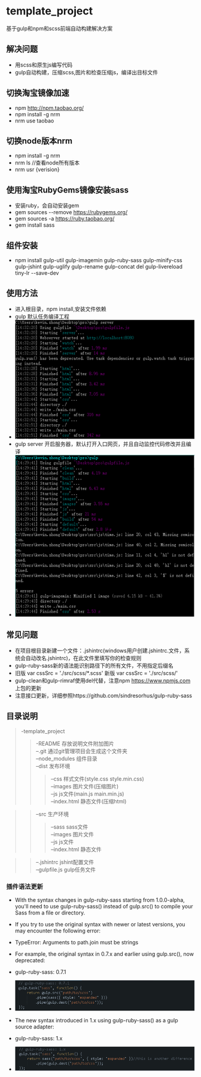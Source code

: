 # template_project  
基于gulp和npm和scss前端自动构建解决方案  

## 解决问题  
 - 用scss和原生js编写代码  
 - gulp自动构建，压缩scss,图片和检查压缩js，编译出目标文件  

## 切换淘宝镜像加速  
 - npm http://npm.taobao.org/  
 - npm install -g nrm  
 - nrm use taobao  

## 切换node版本nrm  
 - npm install -g nrm  
 - nrm ls //查看node所有版本  
 - nrm usr {verision}  

## 使用淘宝RubyGems镜像安装sass  
 - 安装ruby，会自动安装gem  
 - gem sources --remove https://rubygems.org/  
 - gem sources -a https://ruby.taobao.org/  
 - gem install sass  

## 组件安装  
 - npm install gulp-util gulp-imagemin gulp-ruby-sass gulp-minify-css gulp-jshint gulp-uglify gulp-rename gulp-concat del gulp-livereload tiny-lr --save-dev  

## 使用方法  
 - 进入根目录，npm install,安装文件依赖  
 - gulp 默认任务编译工程  
 - ![image](https://github.com/willworks/template_project/raw/master/README/build.png)  
 - gulp server 开启服务器，默认打开入口网页，并且自动监控代码修改并且编译  
 - ![image](https://github.com/willworks/template_project/raw/master/README/liveReload.png)    

## 常见问题  
 - 在项目根目录新建一个文件：.jshintrc(windows用户创建.jshintrc.文件，系统会自动改名.jshintrc)，在此文件里填写你的检查规则  
 - gulp-ruby-sass新的语法能识别路径下的所有文件，不用指定后缀名  
 - 旧版 var cssSrc = './src/scss/*.scss' 新版 var cssSrc = './src/scss/' 
 - gulp-clean和gulp-rimraf使用del代替，注意npm https://www.npmjs.com 上包的更新  
 - 注意接口更新，详细参照https://github.com/sindresorhus/gulp-ruby-sass  

## 目录说明  
>-template_project  
>>-README 存放说明文件附加图片  
>>–.git 通过git管理项目会生成这个文件夹  
>>–node_modules 组件目录  
>>–dist 发布环境  
  >>>–css 样式文件(style.css style.min.css)  
  >>>–images 图片文件(压缩图片)  
  >>>–js js文件(main.js main.min.js)  
  >>>–index.html 静态文件(压缩html)  

>>–src 生产环境  
  >>>–sass sass文件  
  >>>–images 图片文件  
  >>>–js js文件  
  >>>–index.html 静态文件  

>>–.jshintrc jshint配置文件  
>>–gulpfile.js gulp任务文件  

### 插件语法更新  
 - With the syntax changes in gulp-ruby-sass starting from 1.0.0-alpha, you'll need to use gulp-ruby-sass() instead of gulp.src() to compile your Sass from a file or directory.  
 - If you try to use the original syntax with newer or latest versions, you may encounter the following error:  
 - TypeError: Arguments to path.join must be strings  
 - For example, the original syntax in 0.7.x and earlier using gulp.src(), now deprecated:  

 - gulp-ruby-sass: 0.7.1  	
 - ![image](https://github.com/willworks/template_project/raw/master/README/old.png)  
 - The new syntax introduced in 1.x using gulp-ruby-sass() as a gulp source adapter:  

 - gulp-ruby-sass: 1.x  
 - ![image](https://github.com/willworks/template_project/raw/master/README/new.png)  